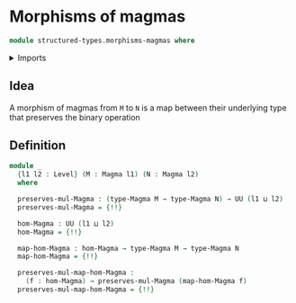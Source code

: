 # Morphisms of magmas

```agda
module structured-types.morphisms-magmas where
```

<details><summary>Imports</summary>

```agda
open import foundation.dependent-pair-types
open import foundation.identity-types
open import foundation.universe-levels

open import structured-types.magmas
```

</details>

## Idea

A morphism of magmas from `M` to `N` is a map between their underlying type that
preserves the binary operation

## Definition

```agda
module _
  {l1 l2 : Level} (M : Magma l1) (N : Magma l2)
  where

  preserves-mul-Magma : (type-Magma M → type-Magma N) → UU (l1 ⊔ l2)
  preserves-mul-Magma = {!!}

  hom-Magma : UU (l1 ⊔ l2)
  hom-Magma = {!!}

  map-hom-Magma : hom-Magma → type-Magma M → type-Magma N
  map-hom-Magma = {!!}

  preserves-mul-map-hom-Magma :
    (f : hom-Magma) → preserves-mul-Magma (map-hom-Magma f)
  preserves-mul-map-hom-Magma = {!!}
```
